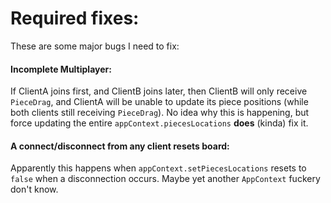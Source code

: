 # Required fixes:
These are some major bugs I need to fix:

#### Incomplete Multiplayer:
If ClientA joins first, and ClientB joins later, then ClientB will only receive `PieceDrag`, and ClientA will be unable to update its piece positions (while both clients still receiving `PieceDrag`). No idea why this is happening, but force updating the entire `appContext.piecesLocations` **does** (kinda) fix it.

#### A connect/disconnect from any client resets board:
Apparently this happens when `appContext.setPiecesLocations` resets to `false` when a disconnection occurs. Maybe yet another `AppContext` fuckery don't know.
